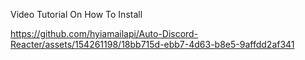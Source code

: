 Video Tutorial On How To Install

https://github.com/hyiamailapi/Auto-Discord-Reacter/assets/154261198/18bb715d-ebb7-4d63-b8e5-9affdd2af341
